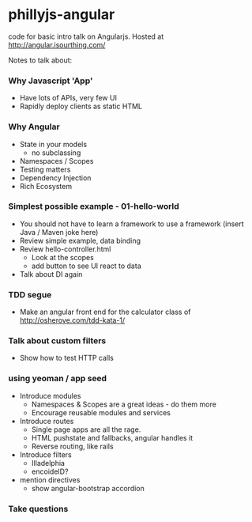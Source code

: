 phillyjs-angular
================

code for basic intro talk on Angularjs.  Hosted at http://angular.isourthing.com/

Notes to talk about:

### Why Javascript 'App'
 - Have lots of APIs, very few UI
 - Rapidly deploy clients as static HTML

### Why Angular

 - State in your models 
 	- no subclassing
 - Namespaces / Scopes
 - Testing matters
 - Dependency Injection
 - Rich Ecosystem

### Simplest possible example - 01-hello-world
 - You should not have to learn a framework to use a framework (insert Java / Maven joke here)
 - Review simple example, data binding
 - Review hello-controller.html
   - Look at the scopes
   - add button to see UI react to data 
 - Talk about DI again

### TDD segue
 - Make an angular front end for the calculator class of http://osherove.com/tdd-kata-1/

### Talk about custom filters
 - Show how to test HTTP calls

### using yeoman / app seed
 - Introduce modules
 	- Namespaces & Scopes are a great ideas - do them more
 	- Encourage reusable modules and services
 - Introduce routes
 	- Single page apps are all the rage.
 	- HTML pushstate and fallbacks, angular handles it
 	- Reverse routing, like rails
 - Introduce filters
 	- Illadelphia
 	- encoideID?
 - mention directives
 	- show angular-bootstrap accordion 

### Take questions
